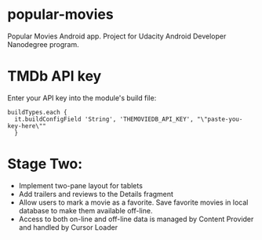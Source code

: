 # popular-movies
Popular Movies Android app. Project for Udacity Android Developer Nanodegree program.

# TMDb API key
Enter your API key into the module's build file:
```
buildTypes.each {
  it.buildConfigField 'String', 'THEMOVIEDB_API_KEY', "\"paste-you-key-here\""
  }
```
# Stage Two:
 * Implement two-pane layout for tablets
 * Add trailers and reviews to the Details fragment
 * Allow users to mark a movie as a favorite. Save favorite movies in local database
   to make them available off-line.
 * Access to both on-line and off-line data is managed by Content Provider
    and handled by Cursor Loader
